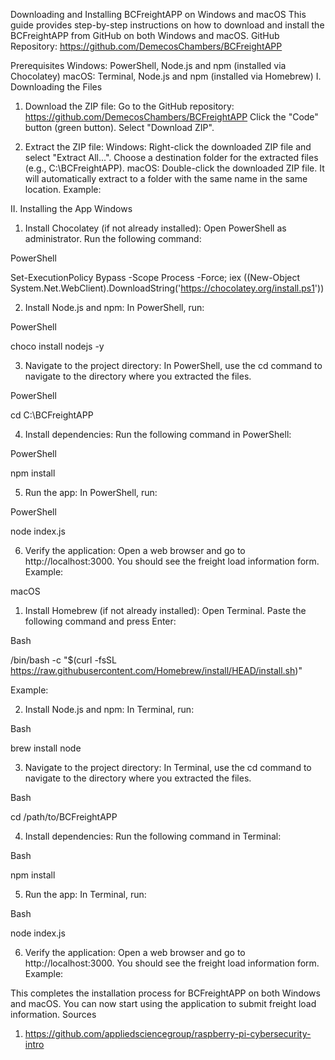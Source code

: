 Downloading and Installing BCFreightAPP on Windows and macOS
This guide provides step-by-step instructions on how to download and install the BCFreightAPP from GitHub on both Windows and macOS.
GitHub Repository: https://github.com/DemecosChambers/BCFreightAPP

Prerequisites
Windows: PowerShell, Node.js and npm (installed via Chocolatey)
macOS: Terminal, Node.js and npm (installed via Homebrew)
I. Downloading the Files
1. Download the ZIP file:
Go to the GitHub repository: https://github.com/DemecosChambers/BCFreightAPP
Click the "Code" button (green button).
Select "Download ZIP".


2. Extract the ZIP file:
Windows: Right-click the downloaded ZIP file and select "Extract All...". Choose a destination folder for the extracted files (e.g., C:\BCFreightAPP).
macOS: Double-click the downloaded ZIP file. It will automatically extract to a folder with the same name in the same location.
Example:

II. Installing the App
Windows
1. Install Chocolatey (if not already installed):
Open PowerShell as administrator.
Run the following command:

PowerShell


Set-ExecutionPolicy Bypass -Scope Process -Force; iex ((New-Object System.Net.WebClient).DownloadString('https://chocolatey.org/install.ps1'))



2. Install Node.js and npm:
In PowerShell, run:

PowerShell


choco install nodejs -y



3. Navigate to the project directory:
In PowerShell, use the cd command to navigate to the directory where you extracted the files.

PowerShell


cd C:\BCFreightAPP 



4. Install dependencies:
Run the following command in PowerShell:

PowerShell


npm install



5. Run the app:
In PowerShell, run:

PowerShell


node index.js



6. Verify the application:
Open a web browser and go to http://localhost:3000. You should see the freight load information form.
Example:

macOS
1. Install Homebrew (if not already installed):
Open Terminal.
Paste the following command and press Enter:

Bash


/bin/bash -c "$(curl -fsSL https://raw.githubusercontent.com/Homebrew/install/HEAD/install.sh)"


Example:

2. Install Node.js and npm:
In Terminal, run:

Bash


brew install node


3. Navigate to the project directory:
In Terminal, use the cd command to navigate to the directory where you extracted the files.

Bash


cd /path/to/BCFreightAPP


4. Install dependencies:
Run the following command in Terminal:

Bash


npm install


5. Run the app:
In Terminal, run:

Bash


node index.js


6. Verify the application:
Open a web browser and go to http://localhost:3000. You should see the freight load information form.
Example:

This completes the installation process for BCFreightAPP on both Windows and macOS. You can now start using the application to submit freight load information.
Sources
1. https://github.com/appliedsciencegroup/raspberry-pi-cybersecurity-intro
